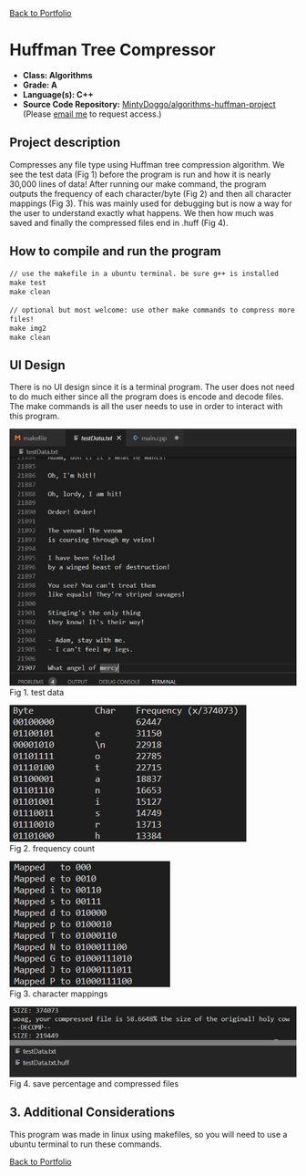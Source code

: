 [Back to Portfolio](./)

Huffman Tree Compressor
===============

-   **Class: Algorithms** 
-   **Grade: A**
-   **Language(s): C++**
-   **Source Code Repository:** [MintyDoggo/algorithms-huffman-project](https://github.com/MintyDoggo/algorithms-huffman-project)  
    (Please [email me](mailto:cthinkle@csustudent.net?subject=GitHub%20Access) to request access.)

## Project description

Compresses any file type using Huffman tree compression algorithm. We see the test data (Fig 1) before the program is run and how it is nearly 30,000 lines of data! After running our make command, the program outputs the frequency of each character/byte (Fig 2) and then all character mappings (Fig 3). This was mainly used for debugging but is now a way for the user to understand exactly what happens. We then how much was saved and finally the compressed files end in .huff (Fig 4).

## How to compile and run the program

```
// use the makefile in a ubuntu terminal. be sure g++ is installed
make test
make clean

// optional but most welcome: use other make commands to compress more files!
make img2
make clean
```

## UI Design

There is no UI design since it is a terminal program. The user does not need to do much either since all the program does is encode and decode files. The make commands is all the user needs to use in order to interact with this program.

![screenshot](images/project4fig1.png)  
Fig 1. test data


![screenshot](images/project4fig2.png)  
Fig 2. frequency count


![screenshot](images/project4fig3.png)  
Fig 3. character mappings


![screenshot](images/project4fig4-1.png)  
Fig 4. save percentage and compressed files


## 3. Additional Considerations

This program was made in linux using makefiles, so you will need to use a ubuntu terminal to run these commands.

[Back to Portfolio](./)
